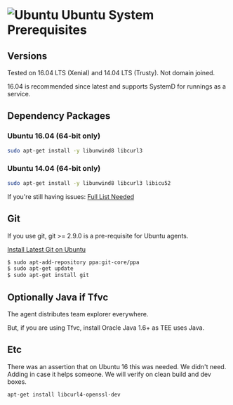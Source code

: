 

# ![Ubuntu](../res/ubuntu_med.png) Ubuntu System Prerequisites

## Versions

Tested on 16.04 LTS (Xenial) and 14.04 LTS (Trusty).  Not domain joined.  

16.04 is recommended since latest and supports SystemD for runnings as a service.

## Dependency Packages

### Ubuntu 16.04 (64-bit only)
```bash
sudo apt-get install -y libunwind8 libcurl3
```

### Ubuntu 14.04 (64-bit only)
```bash
sudo apt-get install -y libunwind8 libcurl3 libicu52
```

If you're still having issues:
[Full List Needed](https://github.com/dotnet/core/blob/master/Documentation/prereqs.md)

## Git

If you use git, git >= 2.9.0 is a pre-requisite for Ubuntu agents.

[Install Latest Git on Ubuntu](http://askubuntu.com/questions/568591/how-do-i-install-the-latest-version-of-git-with-apt/568596)

```bash
$ sudo apt-add-repository ppa:git-core/ppa
$ sudo apt-get update
$ sudo apt-get install git
```

## Optionally Java if Tfvc

The agent distributes team explorer everywhere.

But, if you are using Tfvc, install Oracle Java 1.6+ as TEE uses Java.

## Etc

There was an assertion that on Ubuntu 16 this was needed.  We didn't need.  Adding in case it helps someone.  We will verify on clean build and dev boxes.

```bash
apt-get install libcurl4-openssl-dev
```

